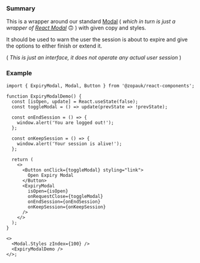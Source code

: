 ### Summary

This is a wrapper around our standard [Modal](./#/Components/Molecules/Modal) ( _which in turn is just a wrapper of [React Modal](https://github.com/reactjs/react-modal)_ 🙃 ) with given copy and styles.

It should be used to warn the user the session is about to expire and give the options to either finish or extend it.

( _This is just an interface, it does not operate any actual user session_ )

### Example

```tsx
import { ExpiryModal, Modal, Button } from '@zopauk/react-components';

function ExpiryModalDemo() {
  const [isOpen, update] = React.useState(false);
  const toggleModal = () => update(prevState => !prevState);

  const onEndSession = () => {
    window.alert('You are logged out!');
  };

  const onKeepSession = () => {
    window.alert('Your session is alive!');
  };

  return (
    <>
      <Button onClick={toggleModal} styling="link">
        Open Expiry Modal
      </Button>
      <ExpiryModal
        isOpen={isOpen}
        onRequestClose={toggleModal}
        onEndSession={onEndSession}
        onKeepSession={onKeepSession}
      />
    </>
  );
}

<>
  <Modal.Styles zIndex={100} />
  <ExpiryModalDemo />
</>;
```
